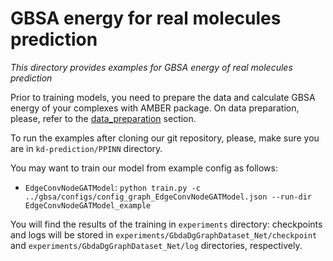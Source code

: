 # GBSA energy for real molecules prediction
_This directory provides examples for GBSA energy of real molecules prediction_

Prior to training models, you need to prepare the data and calculate GBSA energy of your complexes with AMBER package. On data preparation, please, refer to the [data_preparation](https://github.com/Chicky-Picky/kd-prediction/tree/main/data_preparation#data-preparation) section.

To run the examples after cloning our git repository, please, make sure you are in `kd-prediction/PPINN` directory.

You may want to train our model from example config as follows:
- `EdgeConvNodeGATModel`: `python train.py -c ../gbsa/configs/config_graph_EdgeConvNodeGATModel.json --run-dir EdgeConvNodeGATModel_example`

You will find the results of the training in `experiments` directory: checkpoints and logs will be stored in `experiments/GbdaDgGraphDataset_Net/checkpoint` and `experiments/GbdaDgGraphDataset_Net/log` directories, respectively.
